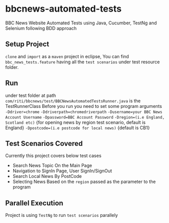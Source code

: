 # bbcnews-automated-tests
BBC News Website Automated Tests using Java, Cucumber, TestNg and Selenium following BDD approach

## Setup Project
`clone` and `import` as a `maven` project in eclipse, You can find `bbc_news_tests.feature` having all the `test scenarios` under test resource folder.

## Run
under test folder at path  `com/riti/bbcnews/test/BBCNewsAutomatedTestsRunner.java` is the TestRunnerClass
Before you run you need to set some program arguments
`-Ddriver=chrome`
`-Ddriverpath=chromedriverpath`
`-Dusername=your BBC News Account Username`
`-Dpassword=BBC Account Password`
`-Dregion=(i.e England, Scotland etc)` {for opening news by region test scenario, default is England}
`-Dpostcode=(i.e postcode for local news)` {default is CB1}

## Test Scenarios Covered
Currently this project covers below test cases
- Search News Topic On the Main Page
- Navigation to SignIn Page, User SignIn/SignOut
- Search Local News By PostCode
- Selecting News Based on the `region` passed as the parameter to the program

## Parallel Execution
Project is using `TestNg` to run `test scenarios` parallely
